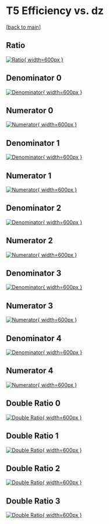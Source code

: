 # T5 Efficiency vs. dz

[[back to main](./)]



## Ratio

[![Ratio](../mtv/var/T5_loweta_211_-1_eff_dz.png){ width=600px }](../mtv/var/T5_loweta_211_-1_eff_dz.pdf)

## Denominator 0

[![Denominator](../mtv/den/T5_loweta_211_-1_eff_dz_den0.png){ width=600px }](../mtv/den/T5_loweta_211_-1_eff_dz_den0.pdf)

## Numerator 0

[![Numerator](../mtv/num/T5_loweta_211_-1_eff_dz_num0.png){ width=600px }](../mtv/num/T5_loweta_211_-1_eff_dz_num0.pdf)

## Denominator 1

[![Denominator](../mtv/den/T5_loweta_211_-1_eff_dz_den1.png){ width=600px }](../mtv/den/T5_loweta_211_-1_eff_dz_den1.pdf)

## Numerator 1

[![Numerator](../mtv/num/T5_loweta_211_-1_eff_dz_num1.png){ width=600px }](../mtv/num/T5_loweta_211_-1_eff_dz_num1.pdf)

## Denominator 2

[![Denominator](../mtv/den/T5_loweta_211_-1_eff_dz_den2.png){ width=600px }](../mtv/den/T5_loweta_211_-1_eff_dz_den2.pdf)

## Numerator 2

[![Numerator](../mtv/num/T5_loweta_211_-1_eff_dz_num2.png){ width=600px }](../mtv/num/T5_loweta_211_-1_eff_dz_num2.pdf)

## Denominator 3

[![Denominator](../mtv/den/T5_loweta_211_-1_eff_dz_den3.png){ width=600px }](../mtv/den/T5_loweta_211_-1_eff_dz_den3.pdf)

## Numerator 3

[![Numerator](../mtv/num/T5_loweta_211_-1_eff_dz_num3.png){ width=600px }](../mtv/num/T5_loweta_211_-1_eff_dz_num3.pdf)

## Denominator 4

[![Denominator](../mtv/den/T5_loweta_211_-1_eff_dz_den4.png){ width=600px }](../mtv/den/T5_loweta_211_-1_eff_dz_den4.pdf)

## Numerator 4

[![Numerator](../mtv/num/T5_loweta_211_-1_eff_dz_num4.png){ width=600px }](../mtv/num/T5_loweta_211_-1_eff_dz_num4.pdf)

## Double Ratio 0

[![Double Ratio](../mtv/ratio/T5_loweta_211_-1_eff_dz_ratio0.png){ width=600px }](../mtv/ratio/T5_loweta_211_-1_eff_dz_ratio0.pdf)

## Double Ratio 1

[![Double Ratio](../mtv/ratio/T5_loweta_211_-1_eff_dz_ratio1.png){ width=600px }](../mtv/ratio/T5_loweta_211_-1_eff_dz_ratio1.pdf)

## Double Ratio 2

[![Double Ratio](../mtv/ratio/T5_loweta_211_-1_eff_dz_ratio2.png){ width=600px }](../mtv/ratio/T5_loweta_211_-1_eff_dz_ratio2.pdf)

## Double Ratio 3

[![Double Ratio](../mtv/ratio/T5_loweta_211_-1_eff_dz_ratio3.png){ width=600px }](../mtv/ratio/T5_loweta_211_-1_eff_dz_ratio3.pdf)

